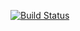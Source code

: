 [![Build Status](https://travis-ci.org/qlchen818/101lab5.svg?branch=master)](https://travis-ci.org/qlchen818/101lab5)

